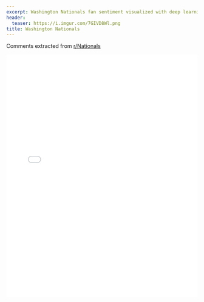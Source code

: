 ```yaml
---
excerpt: Washington Nationals fan sentiment visualized with deep learning.
header:
  teaser: https://i.imgur.com/7GIVD8Wl.png
title: Washington Nationals
---
```


Comments extracted from [r/Nationals](https://reddit.com/r/Nationals)
<iframe id="igraph" scrolling="no" style="border:none;" seamless="seamless" src="/plots/MLB/WSN.html" height="640" width="100%"></iframe>